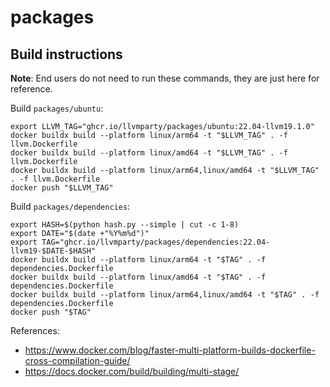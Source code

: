 # packages

## Build instructions

**Note**: End users do not need to run these commands, they are just here for reference.

Build `packages/ubuntu`:

```
export LLVM_TAG="ghcr.io/llvmparty/packages/ubuntu:22.04-llvm19.1.0"
docker buildx build --platform linux/arm64 -t "$LLVM_TAG" . -f llvm.Dockerfile
docker buildx build --platform linux/amd64 -t "$LLVM_TAG" . -f llvm.Dockerfile
docker buildx build --platform linux/arm64,linux/amd64 -t "$LLVM_TAG" . -f llvm.Dockerfile
docker push "$LLVM_TAG"
```

Build `packages/dependencies`:

```
export HASH=$(python hash.py --simple | cut -c 1-8)
export DATE="$(date +"%Y%m%d")"
export TAG="ghcr.io/llvmparty/packages/dependencies:22.04-llvm19-$DATE-$HASH"
docker buildx build --platform linux/arm64 -t "$TAG" . -f dependencies.Dockerfile
docker buildx build --platform linux/amd64 -t "$TAG" . -f dependencies.Dockerfile
docker buildx build --platform linux/arm64,linux/amd64 -t "$TAG" . -f dependencies.Dockerfile
docker push "$TAG"
```

References:
- https://www.docker.com/blog/faster-multi-platform-builds-dockerfile-cross-compilation-guide/
- https://docs.docker.com/build/building/multi-stage/

